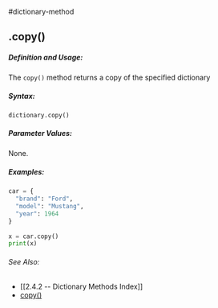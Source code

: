 #dictionary-method
## .copy()
##### Definition and Usage:
The `copy()` method returns a copy of the specified dictionary


##### Syntax:
 `dictionary.copy()`

##### Parameter Values:
None.


##### Examples:
```py
car = {  
  "brand": "Ford",  
  "model": "Mustang",  
  "year": 1964  
}  
  
x = car.copy()  
print(x)

```


###### See Also:
- [[2.4.2 -- Dictionary Methods Index]]
- [copy()](https://www.w3schools.com/python/ref_dictionary_copy.asp)